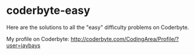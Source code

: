 # coderbyte-easy

Here are the solutions to all the "easy" difficulty problems on Coderbyte.

My profile on Coderbyte:
http://coderbyte.com/CodingArea/Profile/?user=jaybays